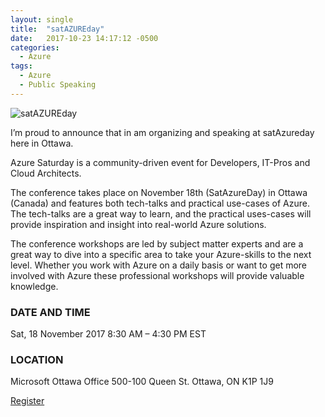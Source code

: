 ```yaml
---
layout: single
title:  "satAZUREday"
date:   2017-10-23 14:17:12 -0500
categories:
  - Azure
tags:
  - Azure
  - Public Speaking
---
```


![satAZUREday](https://erleonard.github.io/assets/images/2017/2017-10-23-satAZUREday.PNG)

I’m proud to announce that in am organizing and speaking at satAzureday here in Ottawa.

Azure Saturday is a community-driven event for Developers, IT-Pros and Cloud Architects.

The conference takes place on November 18th (SatAzureDay) in Ottawa (Canada) and features both tech-talks and practical use-cases of Azure. The tech-talks are a great way to learn, and the practical uses-cases will provide inspiration and insight into real-world Azure solutions.

The conference workshops are led by subject matter experts and are a great way to dive into a specific area to take your Azure-skills to the next level. Whether you work with Azure on a daily basis or want to get more involved with Azure these professional workshops will provide valuable knowledge.


### DATE AND TIME

Sat, 18 November 2017
8:30 AM – 4:30 PM EST

### LOCATION

Microsoft Ottawa Office
500-100 Queen St.
Ottawa, ON K1P 1J9

<a href="https://www.eventbrite.ca/e/satazureday-tickets-38868072451?ref=ebtn" target="_blank" class="btn btn-default btn-xl">Register</a>